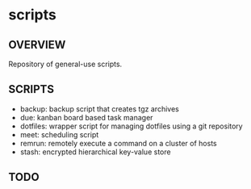 # scripts
## OVERVIEW
Repository of general-use scripts.

## SCRIPTS
- backup: backup script that creates tgz archives
- due: kanban board based task manager
- dotfiles: wrapper script for managing dotfiles using a git repository
- meet: scheduling script
- remrun: remotely execute a command on a cluster of hosts
- stash: encrypted hierarchical key-value store

## TODO
